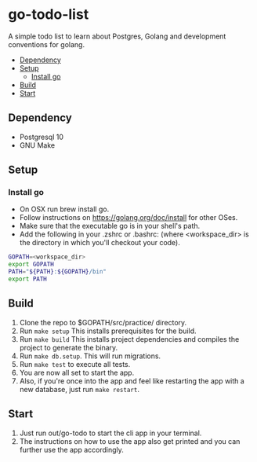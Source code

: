 # go-todo-list
A simple todo list to learn about Postgres, Golang and development conventions for golang.

* [Dependency](#dependency)
* [Setup](#setup)
  + [Install go](#install-go)
* [Build](#build)
* [Start](#start)

## Dependency

- Postgresql 10
- GNU Make

## Setup

### Install go

- On OSX run brew install go.
- Follow instructions on https://golang.org/doc/install for other OSes.
- Make sure that the executable go is in your shell's path.
- Add the following in your .zshrc or .bashrc: (where <workspace_dir> is the directory in which you'll checkout your code).

``` bash
GOPATH=<workspace_dir>
export GOPATH
PATH="${PATH}:${GOPATH}/bin"
export PATH
```

## Build

1. Clone the repo to $GOPATH/src/practice/ directory.
1. Run `make setup` This installs prerequisites for the build.
1. Run `make build` This installs project dependencies and compiles the project to generate the binary.
1. Run `make db.setup`. This will run migrations.
1. Run `make test` to execute all tests.
1. You are now all set to start the app.
1. Also, if you're once into the app and feel like restarting the app with a new database, just run `make restart`.

## Start

1. Just run out/go-todo to start the cli app in your terminal.
1. The instructions on how to use the app also get printed and you can further use the app accordingly.